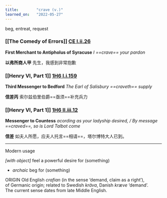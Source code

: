 ```yaml
---
title:        "crave (v.)"
learned_on:   "2022-05-27"
---
```


beg, entreat, request

### [[The Comedy of Errors]] [CE I.ii.26](https://www.shakespeareswords.com/Public/Play.aspx?Act=1&Scene=2&WorkId=1#112494) 

**First Merchant to Antipholus of Syracuse** *I ==crave== your pardon*

**以弗所商人甲** 先生，我感到非常抱歉

### [[Henry VI, Part 1]] [1H6 I.i.159](https://www.shakespeareswords.com/Public/Play.aspx?Act=1&Scene=1&WorkId=25#201064) 

**Third Messenger to Bedford** *The Earl of Salisbury ==craveth== supply*

**信差丙** 索尔兹伯里伯爵==亟须==补充兵力

### [[Henry VI, Part 1]] [1H6 II.iii.12](https://www.shakespeareswords.com/Public/Play.aspx?Act=2&Scene=3&WorkId=25#201907) 

**Messenger to Countess** *acording as your ladyship desired, / By message ==craved==, so is Lord Talbot come*

**信差** 如夫人所愿，应夫人托言==相请==，塔尔博特大人已到。

-----

Modern usage

*\[with object\]* feel a powerful desire for (something)

- *archaic* beg for (something)

ORIGIN Old English *crafian* (in the sense ‘demand, claim as a right’), of Germanic origin; related to Swedish *kräva*, Danish *kræve* ‘demand’. The current sense dates from late Middle English.